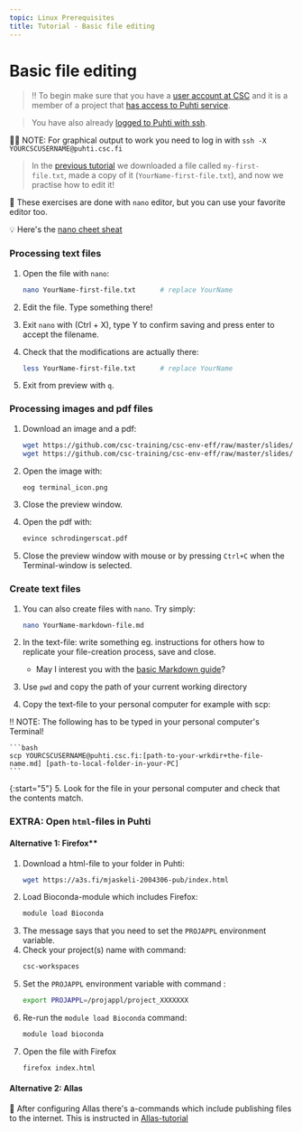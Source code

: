 ```yaml
---
topic: Linux Prerequisites
title: Tutorial - Basic file editing
---
```


# Basic file editing

> ‼️ To begin make sure that you have a [user account at CSC](https://docs.csc.fi/accounts/how-to-create-new-user-account/) and it is a member of a project that [has access to Puhti service](https://docs.csc.fi/accounts/how-to-add-service-access-for-project/).

> You have also already [logged to Puhti with ssh](https://csc-training.github.io/csc-env-eff/hands-on/connecting/ssh-puhti.html).

☝🏻 NOTE: For graphical output to work you need to log in with `ssh -X YOURCSCUSERNAME@puhti.csc.fi`

> In the [previous tutorial](https://csc-training.github.io/csc-env-eff/hands-on/linux_prerequisites/basic-linux-commands.html) we downloaded a file called `my-first-file.txt`, made a copy of it (`YourName-first-file.txt`), and now we practise how to edit it!

💬 These exercises are done with `nano` editor, but you can use your favorite editor too. 

💡 Here's the [nano cheet sheat](https://www.nano-editor.org/dist/latest/cheatsheet.html) 

### Processing text files

1. Open the file with `nano`:
    ```bash
    nano YourName-first-file.txt      # replace YourName
    ```

2. Edit the file. Type something there!

3. Exit `nano` with (Ctrl + X), type Y to confirm saving and press enter to accept the filename.

4. Check that the modifications are actually there:
    ```bash
    less YourName-first-file.txt      # replace YourName
    ```
5. Exit from preview with `q`.

### Processing images and pdf files

1. Download an image and a pdf:
    ```bash
    wget https://github.com/csc-training/csc-env-eff/raw/master/slides/img/terminal_icon.png
    wget https://github.com/csc-training/csc-env-eff/raw/master/slides/img/schrodingerscat.pdf
    ```

2. Open the image with:
    ```bash
    eog terminal_icon.png
    ```
3.  Close the preview window.

4. Open the pdf with:
    ```bash
    evince schrodingerscat.pdf
    ```
5. Close the preview window with mouse or by pressing `Ctrl+C` when the Terminal-window is selected.

### Create text files

1. You can also create files with `nano`. Try simply:
    ```bash
    nano YourName-markdown-file.md
    ```

2. In the text-file: write something eg. instructions for others how to replicate your file-creation process, save and close.
    - May I interest you with the [basic Markdown guide](https://www.markdownguide.org/basic-syntax/)?

3. Use `pwd` and copy the path of your current working directory

4. Copy the text-file to your personal computer for example with scp:  

‼️ NOTE: The following has to be typed in your personal computer's Terminal!

    ```bash
    scp YOURCSCUSERNAME@puhti.csc.fi:[path-to-your-wrkdir+the-file-name.md] [path-to-local-folder-in-your-PC]
    ```

{:start="5"}
5. Look for the file in your personal computer and check that the contents match.

### EXTRA: Open `html`-files in Puhti

#### Alternative 1: Firefox**  
1. Download a html-file to your folder in Puhti:
    ```bash
    wget https://a3s.fi/mjaskeli-2004306-pub/index.html
    ```
2. Load Bioconda-module which includes Firefox:
    ```bash
    module load Bioconda
    ```
3. The message says that you need to set the `PROJAPPL` environment variable. 
4. Check your project(s) name with command: 
    ```bash
    csc-workspaces
    ```
5. Set the `PROJAPPL` environment variable with command :
    ```bash
    export PROJAPPL=/projappl/project_XXXXXXX
    ```
4. Re-run the ```module load Bioconda``` command:
    ```bash
    module load bioconda
    ```
5. Open the file with Firefox
    ```bash
    firefox index.html
    ```

#### Alternative 2: Allas

💬 After configuring Allas there's a-commands which include publishing files to the internet. This is instructed in [Allas-tutorial](https://csc-training.github.io/csc-env-eff/hands-on/allas/tutorial_allas-file-transfer.html)